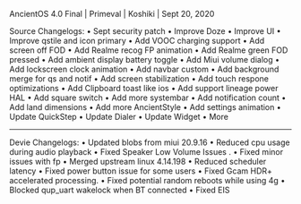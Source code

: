 AncientOS 4.0 Final | Primeval | Koshiki | Sept 20, 2020

Source Changelogs:
• Sept security patch
• Improve Doze
• Improve UI
• Improve qstile and icon primary
• Add VOOC charging support
• Add screen off FOD
• Add Realme recog FP animation
• Add Realme green FOD pressed
• Add ambient display battery toggle
• Add Miui volume dialog
• Add lockscreen clock animation
• Add navbar custom
• Add background merge for qs and notif
• Add screen stabilization
• Add touch respone optimizations
• Add Clipboard toast like ios
• Add support lineage power HAL
• Add square switch
• Add more systembar
• Add notification count
• Add land dimensions
• Add more AncientStyle
• Add settings animation
• Update QuickStep
• Update Dialer
• Update Widget
• More


-----------------

Devie Changelogs:
• Updated blobs from miui 20.9.16
• Reduced cpu usage during audio playback
• Fixed Speaker Low Volume Issues .
• Fixed minor issues with fp
• Merged upstream linux 4.14.198 
• Reduced scheduler latency
• Fixed power button issue for some users
• Fixed Gcam HDR+ accelerated processing. 
• Fixed potential random reboots while using 4g
• Blocked qup_uart wakelock when BT connected
• Fixed EIS
